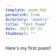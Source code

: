 ```yaml
---
template: poem.hbt
permalink: true
directory: "poetry"
title: "Test Poem"
date: 2017-07-31
thumbnail: ""
---
```

Here's my first poem!